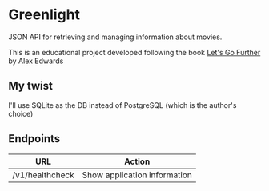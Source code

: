 # Greenlight
JSON API for retrieving and managing information about movies.

This is an educational project developed following the book [Let's Go Further](https://lets-go-further.alexedwards.net/) by Alex Edwards

## My twist
I'll use SQLite as the DB instead of PostgreSQL (which is the author's choice)

## Endpoints
| URL | Action                                   |
| --------------- | ---------------------------- |
| /v1/healthcheck | Show application information |
